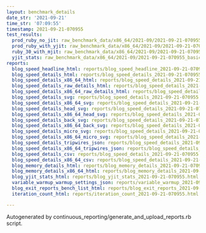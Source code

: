 ```yaml
---
layout: benchmark_details
date_str: '2021-09-21'
time_str: '07:09:55'
timestamp: 2021-09-21-070955
test_results:
  prod_ruby_no_jit: raw_benchmark_data/x86_64/2021-09/2021-09-21-070955_basic_benchmark_prod_ruby_no_jit.json
  prod_ruby_with_yjit: raw_benchmark_data/x86_64/2021-09/2021-09-21-070955_basic_benchmark_prod_ruby_with_yjit.json
  ruby_30_with_mjit: raw_benchmark_data/x86_64/2021-09/2021-09-21-070955_basic_benchmark_ruby_30_with_mjit.json
  yjit_stats: raw_benchmark_data/x86_64/2021-09/2021-09-21-070955_basic_benchmark_yjit_stats.json
reports:
  blog_speed_headline_html: reports/blog_speed_headline_2021-09-21-070955.html
  blog_speed_details_html: reports/blog_speed_details_2021-09-21-070955.html
  blog_speed_details_x86_64_html: reports/blog_speed_details_2021-09-21-070955.x86_64.html
  blog_speed_details_raw_details_html: reports/blog_speed_details_2021-09-21-070955.raw_details.html
  blog_speed_details_x86_64_raw_details_html: reports/blog_speed_details_2021-09-21-070955.x86_64.raw_details.html
  blog_speed_details_svg: reports/blog_speed_details_2021-09-21-070955.svg
  blog_speed_details_x86_64_svg: reports/blog_speed_details_2021-09-21-070955.x86_64.svg
  blog_speed_details_head_svg: reports/blog_speed_details_2021-09-21-070955.head.svg
  blog_speed_details_x86_64_head_svg: reports/blog_speed_details_2021-09-21-070955.x86_64.head.svg
  blog_speed_details_back_svg: reports/blog_speed_details_2021-09-21-070955.back.svg
  blog_speed_details_x86_64_back_svg: reports/blog_speed_details_2021-09-21-070955.x86_64.back.svg
  blog_speed_details_micro_svg: reports/blog_speed_details_2021-09-21-070955.micro.svg
  blog_speed_details_x86_64_micro_svg: reports/blog_speed_details_2021-09-21-070955.x86_64.micro.svg
  blog_speed_details_tripwires_json: reports/blog_speed_details_2021-09-21-070955.tripwires.json
  blog_speed_details_x86_64_tripwires_json: reports/blog_speed_details_2021-09-21-070955.x86_64.tripwires.json
  blog_speed_details_csv: reports/blog_speed_details_2021-09-21-070955.csv
  blog_speed_details_x86_64_csv: reports/blog_speed_details_2021-09-21-070955.x86_64.csv
  blog_memory_details_html: reports/blog_memory_details_2021-09-21-070955.html
  blog_memory_details_x86_64_html: reports/blog_memory_details_2021-09-21-070955.x86_64.html
  blog_yjit_stats_html: reports/blog_yjit_stats_2021-09-21-070955.html
  variable_warmup_warmup_settings_json: reports/variable_warmup_2021-09-21-070955.warmup_settings.json
  blog_exit_reports_bench_list_html: reports/blog_exit_reports_2021-09-21-070955.bench_list.html
  iteration_count_html: reports/iteration_count_2021-09-21-070955.html

---
```

Autogenerated by continuous_reporting/generate_and_upload_reports.rb script.
